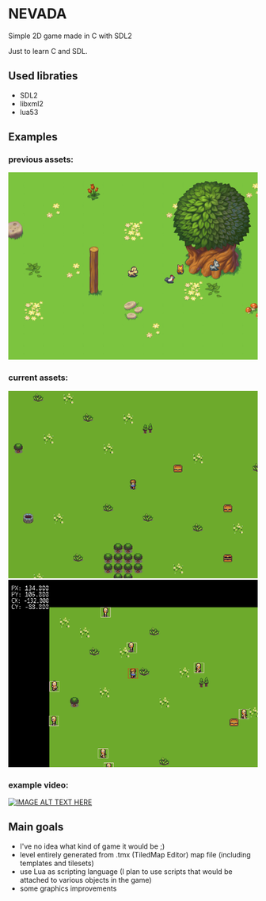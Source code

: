 # NEVADA
Simple 2D game made in C with SDL2

Just to learn C and SDL.

## Used libraties

- SDL2
- libxml2
- lua53

## Examples

### previous assets:
![alt text](/doc/nevada_2019-02-15_09-02-33-17.png "Screenshot 3")
### current assets:
![alt text](/doc/nevada_2020-02-06_11-27-51-51.png "Screenshot 1")
![alt text](/doc/nevada_2019-03-11_23-16-01-98.png "Screenshot 2")

### example video:
[![IMAGE ALT TEXT HERE](https://img.youtube.com/vi/frHvnh2pkSk/0.jpg)](https://www.youtube.com/watch?v=frHvnh2pkSk)


## Main goals

- I've no idea what kind of game it would be ;)
- level entirely generated from .tmx (TiledMap Editor) map file (including templates and tilesets)
- use Lua as scripting language (I plan to use scripts that would be attached to various objects in the game)
- some graphics improvements
